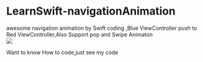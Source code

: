 LearnSwift-navigationAnimation
======
awesome navigation animation by Swift coding ,Blue ViewController push to Red ViewController,Also Support pop and Swipe Animaton<br>
![](https://github.com/zhangxiaolian1991/LearnSwift/blob/master/DemoVideo/Navigationanimation.gif)

Want to know How to code,just see my code
